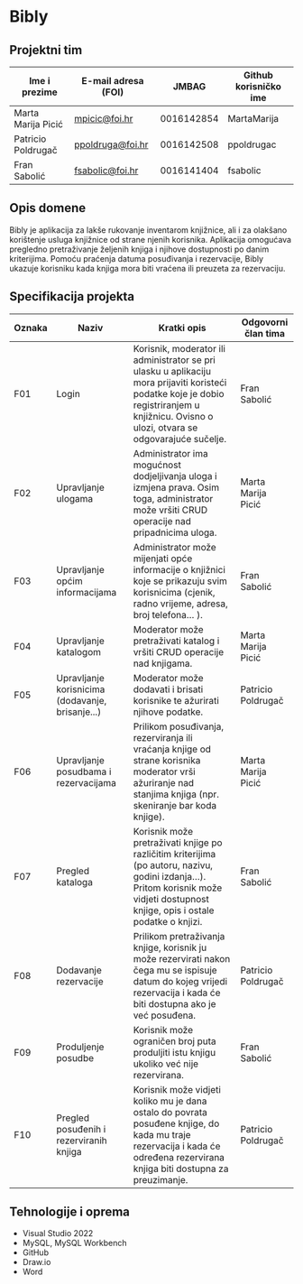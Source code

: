 # Bibly
## Projektni tim

Ime i prezime | E-mail adresa (FOI) | JMBAG | Github korisničko ime
------------  | ------------------- | ----- | ---------------------
Marta Marija Picić | mpicic@foi.hr | 0016142854 | MartaMarija
Patricio Poldrugač | ppoldruga@foi.hr | 0016142508 | ppoldrugac
Fran Sabolić | fsabolic@foi.hr | 0016141404 | fsabolic

## Opis domene
Bibly je aplikacija za lakše rukovanje inventarom knjižnice, ali i za olakšano korištenje usluga knjižnice od strane njenih korisnika. Aplikacija omogućava pregledno pretraživanje željenih knjiga i njihove dostupnosti po danim kriterijima. Pomoću praćenja datuma posuđivanja i rezervacije, Bibly ukazuje korisniku kada knjiga mora biti vraćena ili preuzeta za rezervaciju.
## Specifikacija projekta
Oznaka | Naziv | Kratki opis | Odgovorni član tima
------ | ----- | ----------- | -------------------
F01 | Login | Korisnik, moderator ili administrator se pri ulasku u aplikaciju mora prijaviti koristeći podatke koje je dobio registriranjem u knjižnicu. Ovisno o ulozi, otvara se odgovarajuće sučelje. | Fran Sabolić
F02 | Upravljanje ulogama | Administrator ima mogućnost dodjeljivanja uloga i izmjena prava. Osim toga, administrator može vršiti CRUD operacije nad pripadnicima uloga. | Marta Marija Picić
F03 |Upravljanje općim informacijama |Administrator može mijenjati opće informacije o knjižnici koje se prikazuju svim korisnicima (cjenik, radno vrijeme, adresa, broj telefona… ).| Fran Sabolić
F04 |Upravljanje katalogom |Moderator može pretraživati katalog i vršiti CRUD operacije nad knjigama.| Marta Marija Picić
F05 |Upravljanje korisnicima (dodavanje, brisanje...) |Moderator može dodavati i brisati korisnike te ažurirati njihove podatke.| Patricio Poldrugač
F06 |Upravljanje posudbama i rezervacijama |Prilikom posuđivanja, rezerviranja ili vraćanja knjige od strane korisnika moderator vrši ažuriranje nad stanjima knjiga (npr. skeniranje bar koda knjige). | Marta Marija Picić
F07 |Pregled kataloga |Korisnik može pretraživati knjige po različitim kriterijima (po autoru, nazivu, godini izdanja…). Pritom korisnik može vidjeti dostupnost knjige, opis i ostale podatke o knjizi.| Fran Sabolić
F08 |Dodavanje rezervacije |Prilikom pretraživanja knjige, korisnik ju može rezervirati nakon čega mu se ispisuje datum do kojeg vrijedi rezervacija i kada će biti dostupna ako je već posuđena.| Patricio Poldrugač
F09 |Produljenje posudbe |Korisnik može ograničen broj puta produljiti istu knjigu ukoliko već nije rezervirana.|Fran Sabolić
F10 | Pregled posuđenih i rezerviranih knjiga | Korisnik može vidjeti koliko mu je dana ostalo do povrata posuđene knjige, do kada mu traje rezervacija i kada će određena rezervirana knjiga biti dostupna za preuzimanje.|Patricio Poldrugač

## Tehnologije i oprema
- Visual Studio 2022
- MySQL, MySQL Workbench 
- GitHub
- Draw.io
- Word
